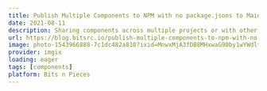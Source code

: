 ```yaml
---
title: Publish Multiple Components to NPM with no package.jsons to Maintain
date: 2021-08-11
description: Sharing components across multiple projects or with other developers seems to be the most complicated thing, yet it really shouldn’t be. With package registries such as npm or GitHub packages surely we should easily be able to share our components by publishing them as packages.
url: https://blog.bitsrc.io/publish-multiple-components-to-npm-with-no-package-jsons-to-maintain-db34f0fbf5aa
image: photo-1543966888-7c1dc482a810?ixid=MnwxMjA3fDB8MHxwaG90by1wYWdlfHx8fGVufDB8fHx8&ixlib=rb-1.2.1&auto=format&fit=crop&w=600&q=80
provider: imgix
loading: eager
tags: [components]
platform: Bits n Pieces
---
```

